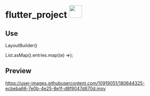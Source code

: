 # flutter_project   <img src="https://user-images.githubusercontent.com/10919051/178402698-b81b894c-6836-4da1-b465-6377594629e2.png" width="40" height="40">


## Use  

LayoutBuilder()    

List.asMap().entries.map((e) =>);

## Preview  

https://user-images.githubusercontent.com/10919051/180644325-ecbeba66-7e0b-4e25-8e1f-d8f9047d670d.mov

